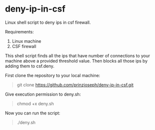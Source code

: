 # deny-ip-in-csf
Linux shell script to deny ips in csf firewall.

Requirements:
1. Linux machine
2. CSF firewall

This shell script finds all the ips that have number of connections to your machine above a provided threshold value.
Then blocks all those ips by adding them to csf.deny.

First clone the repository to your local machine:
> git clone https://github.com/prinzjoseph/deny-ip-in-csf.git

Give execution permission to deny.sh:
> chmod +x deny.sh

Now you can run the script:
> ./deny.sh
